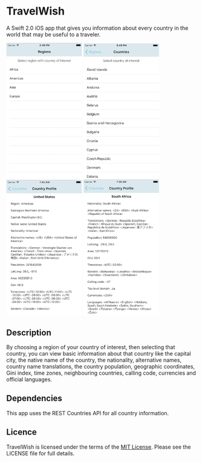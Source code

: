 # TravelWish
A Swift 2.0 iOS app that gives you information about every country in the world that may be useful to a traveler.

<img src="https://github.com/elefantel/TravelWish/blob/master/Screenshots/regions.png" alt="Regions" style="width: 200px;"/>
<img src="https://github.com/elefantel/TravelWish/blob/master/Screenshots/countries.png" alt="Countries" style="width: 200px;"/>
<img src="https://github.com/elefantel/TravelWish/blob/master/Screenshots/usa.png" alt="USA" style="width: 200px;"/>
<img src="https://github.com/elefantel/TravelWish/blob/master/Screenshots/sa.png" alt="South Africa" style="width: 200px;"/>

## Description
By choosing a region of your country of interest, then selecting that country, you can view basic information about that country like the capital city, the native name of the country, the nationality, alternative names, country name translations, the country population, geographic coordinates, Gini index, time zones, neighbouring countries, calling code, currencies and official languages.

## Dependencies
This app uses the REST Countries API for all country information.

## Licence
TravelWish is licensed under the terms of the <a href="https://en.wikipedia.org/wiki/MIT_License">MIT License</a>. Please see the LICENSE file for full details.

